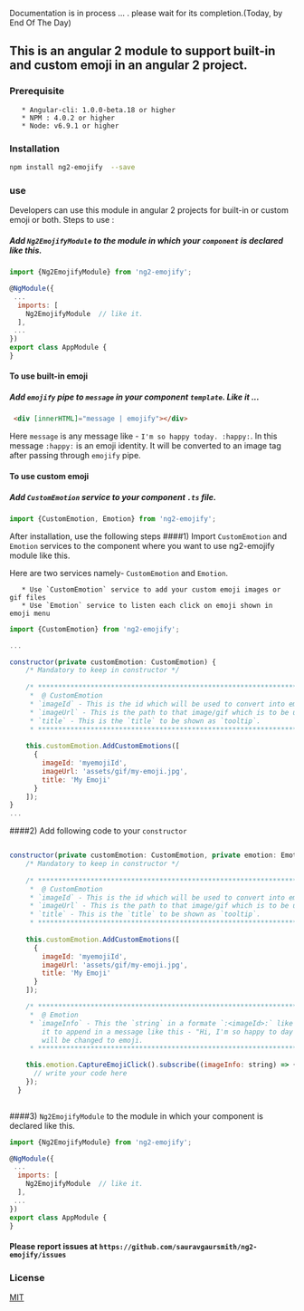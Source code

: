 Documentation is in process ... . please wait for its completion.(Today, by End Of The Day)

## This is an angular 2 module to support built-in and custom emoji in an angular 2 project.

### Prerequisite 
       * Angular-cli: 1.0.0-beta.18 or higher
       * NPM : 4.0.2 or higher
       * Node: v6.9.1 or higher

### Installation
```sh
npm install ng2-emojify  --save
```
### use

Developers can use this module in angular 2 projects for built-in or custom emoji or both.
Steps to use :
##### Add `Ng2EmojifyModule` to the module in which your `component` is declared like this.

```js
import {Ng2EmojifyModule} from 'ng2-emojify';

@NgModule({
 ...
  imports: [
    Ng2EmojifyModule  // like it.
  ],
 ...
})
export class AppModule {
}

```
#### To use built-in emoji

##### Add `emojify` pipe to `message` in your component `template`. Like it ...

```html
 <div [innerHTML]="message | emojify"></div>
 ```
 
 Here `message` is any message like - `I'm so happy today. :happy:`. In this message `:happy:`
 is an emoji identity. It will be converted to an image tag after passing through `emojify` pipe.
 
#### To use custom emoji

##### Add `CustomEmotion` service to your component `.ts` file. 
 ```js
import {CustomEmotion, Emotion} from 'ng2-emojify';
```

After installation, use the following steps
####1) Import  `CustomEmotion` and `Emotion` services to the component where you want to use ng2-emojify module like this. 

Here are two services namely- `CustomEmotion` and `Emotion`.

       * Use `CustomEmotion` service to add your custom emoji images or gif files
       * Use `Emotion` service to listen each click on emoji shown in emoji menu

```js
import {CustomEmotion} from 'ng2-emojify';

...

constructor(private customEmotion: CustomEmotion) {
    /* Mandatory to keep in constructor */
    
    /* ***************************************************************************
     *  @ CustomEmotion
     * `imageId` - This is the id which will be used to convert into emoji.
     * `imageUrl` - This is the path to that image/gif which is to be used as emoji.
     * `title` - This is the `title` to be shown as `tooltip`.
     * *************************************************************************** */
     
    this.customEmotion.AddCustomEmotions([
      {
        imageId: 'myemojiId',
        imageUrl: 'assets/gif/my-emoji.jpg',
        title: 'My Emoji'
      }
    ]);
}
...
```




####2) Add following code to your `constructor` 
```js

constructor(private customEmotion: CustomEmotion, private emotion: Emotion) {
    /* Mandatory to keep in constructor */
    
    /* ***************************************************************************
     *  @ CustomEmotion
     * `imageId` - This is the id which will be used to convert into emoji.
     * `imageUrl` - This is the path to that image/gif which is to be used as emoji.
     * `title` - This is the `title` to be shown as `tooltip`.
     * *************************************************************************** */
     
    this.customEmotion.AddCustomEmotions([
      {
        imageId: 'myemojiId',
        imageUrl: 'assets/gif/my-emoji.jpg',
        title: 'My Emoji'
      }
    ]);

    /* ***************************************************************************
     *  @ Emotion
     * `imageInfo` - This the `string` in a formate `:<imageId>:` like `:smile:`. You can use
        it to append in a message like this - "Hi, I'm so happy to day :happy:". Here `:happy:`
        will be changed to emoji.
     * *************************************************************************** */

    this.emotion.CaptureEmojiClick().subscribe((imageInfo: string) => {
      // write your code here
    });
  }
  
```

####3) `Ng2EmojifyModule` to the module in which your component is declared like this.

```js
import {Ng2EmojifyModule} from 'ng2-emojify';

@NgModule({
 ...
  imports: [
    Ng2EmojifyModule  // like it.
  ],
 ...
})
export class AppModule {
}

```
#### Please report issues at `https://github.com/sauravgaursmith/ng2-emojify/issues`

### License

[MIT](LICENSE)
